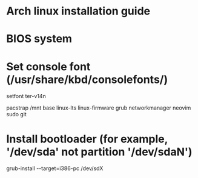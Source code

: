 # Arch linux installation guide
# BIOS system

# Set console font (/usr/share/kbd/consolefonts/)
setfont ter-v14n

pacstrap /mnt base linux-lts linux-firmware grub networkmanager neovim sudo git

# Install bootloader (for example, '/dev/sda' not partition '/dev/sdaN')
grub-install --target=i386-pc /dev/sdX
